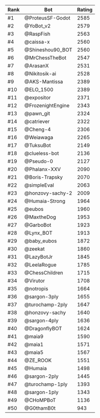 Rank|Bot|Rating
---|---|---
#1|@ProteusSF-Godot|2585
#2|@YoBot_v2|2579
#3|@RaspFish|2563
#4|@caissa-x|2560
#5|@Shineshou90_BOT|2560
#6|@MrChessTheBot|2547
#7|@ArasanX|2531
#8|@Nikitosik-ai|2528
#9|@AKS-Mantissa|2389
#10|@ELO_1500|2389
#11|@expositor|2371
#12|@FrozenightEngine|2343
#13|@pawn_git|2324
#14|@catriever|2322
#15|@Cheng-4|2306
#16|@Weiawaga|2265
#17|@TuksuBot|2149
#18|@clueless-bot|2136
#19|@Pseudo-0|2127
#20|@Phalanx-XXV|2090
#21|@Boris-Trapsky|2070
#22|@simpleEval|2063
#23|@honzovy-sachy-2|2009
#24|@Humaia-Strong|1964
#25|@eubos|1960
#26|@MaxtheDog|1953
#27|@GarboBot|1923
#28|@Lynx_BOT|1913
#29|@baby_eubos|1872
#30|@zeekat|1860
#31|@LazyBotJr|1845
#32|@LeelaRogue|1785
#33|@ChessChildren|1715
#34|@Virutor|1708
#35|@notropis|1664
#36|@sargon-3ply|1655
#37|@turochamp-2ply|1647
#38|@honzovy-sachy|1640
#39|@sargon-4ply|1636
#40|@DragonflyBOT|1624
#41|@maia9|1590
#42|@maia1|1571
#43|@maia5|1567
#44|@ZE_ROOK|1551
#45|@Humaia|1498
#46|@sargon-2ply|1445
#47|@turochamp-1ply|1393
#48|@sargon-1ply|1343
#49|@CHoMPBoT|1136
#50|@G0thamB0t|943
